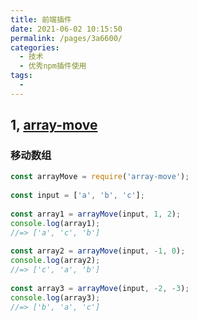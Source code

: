 ```yaml
---
title: 前端插件
date: 2021-06-02 10:15:50
permalink: /pages/3a6600/
categories:
  - 技术
  - 优秀npm插件使用
tags:
  - 
---
```



## 1, [array-move](https://www.npmjs.com/package/array-move)

### 移动数组

```js
const arrayMove = require('array-move');
 
const input = ['a', 'b', 'c'];
 
const array1 = arrayMove(input, 1, 2);
console.log(array1);
//=> ['a', 'c', 'b']
 
const array2 = arrayMove(input, -1, 0);
console.log(array2);
//=> ['c', 'a', 'b']
 
const array3 = arrayMove(input, -2, -3);
console.log(array3);
//=> ['b', 'a', 'c']
```